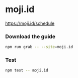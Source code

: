 # moji.id

https://moji.id/schedule

### Download the guide

```sh
npm run grab -- --site=moji.id
```

### Test

```sh
npm test -- moji.id
```
